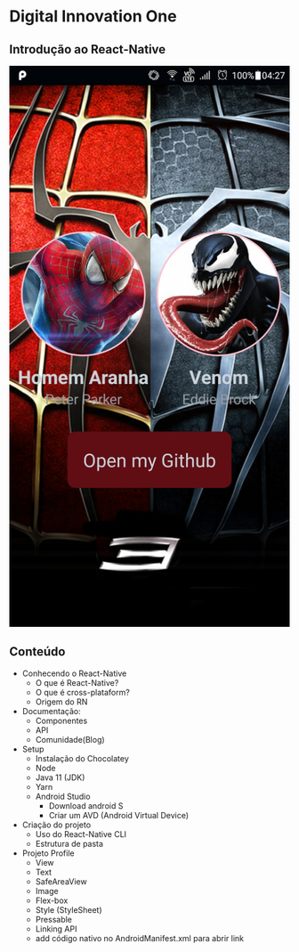 # Digital Innovation One

## Introdução ao React-Native

![image](https://raw.githubusercontent.com/GuilhermeRocha0404/Digital-Innovation-One-ReactNative/main/Primeiro%20app/assets/Screenshot_20220622-042733850.jpg)

## Conteúdo

- Conhecendo o React-Native
  - O que é React-Native?
  - O que é cross-plataform?
  - Origem do RN
- Documentação:
  - Componentes
  - API
  - Comunidade(Blog)
- Setup
  - Instalação do Chocolatey
  - Node
  - Java 11 (JDK)
  - Yarn
  - Android Studio
    - Download android S
    - Criar um AVD (Android Virtual Device)
- Criação do projeto
  - Uso do React-Native CLI
  - Estrutura de pasta
- Projeto Profile
  - View
  - Text
  - SafeAreaView
  - Image
  - Flex-box
  - Style (StyleSheet)
  - Pressable
  - Linking API
  - add código nativo no AndroidManifest.xml para abrir link


